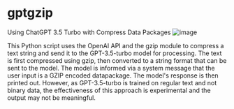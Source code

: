 # gptgzip
Using ChatGPT 3.5 Turbo with Compress Data Packages
![image](https://github.com/graylan0/gptgzip/assets/34530588/da3c4fe1-a59e-4ae0-b8f9-92115797f9c5)

This Python script uses the OpenAI API and the gzip module to compress a text string and send it to the GPT-3.5-turbo model for processing. The text is first compressed using gzip, then converted to a string format that can be sent to the model. The model is informed via a system message that the user input is a GZIP encoded datapackage. The model's response is then printed out. However, as GPT-3.5-turbo is trained on regular text and not binary data, the effectiveness of this approach is experimental and the output may not be meaningful.
